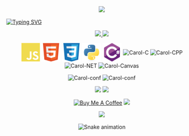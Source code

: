 <div align="center"> 
<img src="https://user-images.githubusercontent.com/89542446/182030249-d4967ccc-c2b6-4ef4-ab55-fdab76cf6d21.gif" height="230em" />
</div>

[![Typing SVG](https://readme-typing-svg.herokuapp.com/?color=169c7b&size=35&center=true&vCenter=true&width=1050&lines=a+long+time+ago+in+a+galaxy+far+far+away✨;+My+name's+Caroline;Software+Engineering+Student👩🏻‍💻;Welcome!😊;+and+enjoy+a+long+and+prosperous+life🖖🏻;Always🦉)](https://git.io/typing-svg)

<div align="center">
  <a href="https://github.com/CarolFenixBr">
    <img height="180em" src="https://github-readme-stats.vercel.app/api?username=CarolFenixBr&count_private=true&include_all_commits=true&show_icons=true&theme=gotham&hide_border=false&show_owner=true"/>
    <img height="180em" src="https://github-readme-stats.vercel.app/api/top-langs/?username=CarolFenixBr&theme=gotham&hide_border=false&&layout=compact"/>
  </a>
</div>

<p>
<div align="center">
  <img align="center" alt="Carol-Js" height="50"  src="https://raw.githubusercontent.com/devicons/devicon/master/icons/javascript/javascript-plain.svg"target="_blank">
  <img align="center" alt="Carol-HTML" height="50"  src="https://raw.githubusercontent.com/devicons/devicon/master/icons/html5/html5-original.svg"target="_blank">
  <img align="center" alt="Carol-CSS" height="50" src="https://raw.githubusercontent.com/devicons/devicon/master/icons/css3/css3-original.svg"target="_blank">
  <img align="center" alt="Carol-Python" height="50"src="https://raw.githubusercontent.com/devicons/devicon/master/icons/python/python-original.svg"target="_blank">
   <img align="center" alt="Carol-Csharp" height="50"  src="https://raw.githubusercontent.com/devicons/devicon/master/icons/csharp/csharp-original.svg"target="_blank">
   <img align="center" alt="Carol-C" height="50"  src="https://cdn.jsdelivr.net/gh/devicons/devicon/icons/c/c-original.svg" />
   <img align="center" alt="Carol-CPP" height="50" src="https://cdn.jsdelivr.net/gh/devicons/devicon/icons/cplusplus/cplusplus-original.svg" />
   <img align="center" alt="Carol-NET" height="50" src="https://cdn.jsdelivr.net/gh/devicons/devicon/icons/dotnetcore/dotnetcore-original.svg" />
  <img align="center" alt="Carol-Canvas" height="50"  src="https://cdn.jsdelivr.net/gh/devicons/devicon/icons/canva/canva-original.svg" target="_blank"/>  
</div>

<p>
  </a>
  <div align="center">
  <img align="center" alt="Carol-conf" src="https://img.shields.io/badge/AMD-Ryzen_5_5600G-ED1C24?style=for-the-badge&logo=amd&logoColor=white" height="30" target="_blank"/>
  <img align="center" alt="Carol-conf" src="https://img.shields.io/badge/Windows-0078D6?style=for-the-badge&logo=windows&logoColor=white" height="30" target="_blank"/>  
<p>
<div align="center">
  <a href = "mailto:carolinevsc09@gmail.com"><img src="https://img.shields.io/badge/-Gmail-%23333?style=for-the-badge&logo=gmail&logoColor=white" height="30" target="_blank"></a>
  <a href="https://www.linkedin.com/in/carolinevsc" target="_blank"> <img src="https://img.shields.io/badge/LinkedIn-0077B5?style=for-the-badge&logo=linkedin&logoColor=white"/ height="30" >
    </p>    
  </a>  
        
   <div align="center">
  <a href="https://www.buymeacoffee.com/CarolFenixBr" target="_blank"><img src="https://cdn.buymeacoffee.com/buttons/v2/default-yellow.png" alt="Buy Me A Coffee" height="50px" width="200px" target="_blank" ></a>
  <a href="https://app.picpay.com/user/carv.cod/" target="_blank"><img src="https://img.shields.io/badge/picpay-21C25E?style=for-the-badge&logo=picpay&logoColor=white" height="50px width="200px" target="_blank" ></a>
</p>

  <div align="center">
<img src="https://media.giphy.com/media/RbDKaczqWovIugyJmW/giphy.gif" height="280em" target="_blank"/>
</div>

![Snake animation](https://github.com/CarolFenixBr/CarolFenixBr/blob/output/github-contribution-grid-snake.svg)






  

